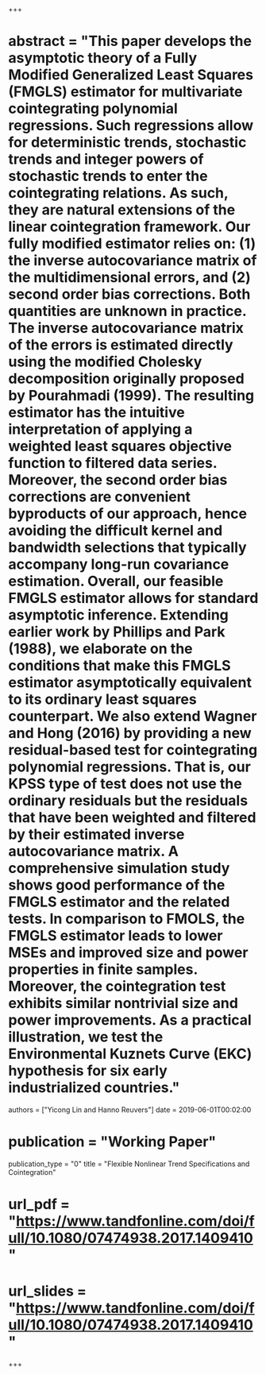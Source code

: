 +++
# abstract = "This paper develops the asymptotic theory of a Fully Modified Generalized Least Squares (FMGLS) estimator for multivariate cointegrating polynomial regressions. Such regressions allow for deterministic trends, stochastic trends and integer powers of stochastic trends to enter the cointegrating relations. As such, they are natural extensions of the linear cointegration framework. Our fully modified estimator relies on: (1) the inverse autocovariance matrix of the multidimensional errors, and (2) second order bias corrections. Both quantities are unknown in practice. The inverse autocovariance matrix of the errors is estimated directly using the modified Cholesky decomposition originally proposed by Pourahmadi (1999). The resulting estimator has the intuitive interpretation of applying a weighted least squares objective function to filtered data series. Moreover, the second order bias corrections are convenient byproducts of our approach, hence avoiding the difficult kernel and bandwidth selections that typically accompany long-run covariance estimation. Overall, our feasible FMGLS estimator allows for standard asymptotic inference. Extending earlier work by Phillips and Park (1988), we elaborate on the conditions that make this FMGLS estimator asymptotically equivalent to its ordinary least squares counterpart. We also extend Wagner and Hong (2016) by providing a new residual-based test for cointegrating polynomial regressions. That is, our KPSS type of test does not use the ordinary residuals but the residuals that have been weighted and filtered by their estimated inverse autocovariance matrix. A comprehensive simulation study shows good performance of the FMGLS estimator and the related tests. In comparison to FMOLS, the FMGLS estimator leads to lower MSEs and improved size and power properties in finite samples. Moreover, the cointegration test exhibits similar nontrivial size and power improvements. As a practical illustration, we test the Environmental Kuznets Curve (EKC) hypothesis for six early industrialized countries."
authors = ["Yicong Lin and Hanno Reuvers"]
date = 2019-06-01T00:02:00
# publication = "Working Paper"
publication_type = "0"
title = "Flexible Nonlinear Trend Specifications and Cointegration"
# url_pdf = "https://www.tandfonline.com/doi/full/10.1080/07474938.2017.1409410"
# url_slides = "https://www.tandfonline.com/doi/full/10.1080/07474938.2017.1409410"
+++
